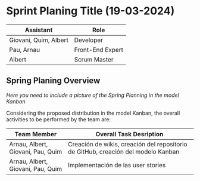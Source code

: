 # Sprint Planing Title (19-03-2024)

| Assistant  | Role  |  
|---|---|
| Giovani, Quim, Albert  | Developer  |   
| Pau, Arnau |  Front-End Expert |  
| Albert |  Scrum Master |  


## Spring Planing Overview

*Here you need to include a picture of the Spring Planning in the model Kanban*


Considering the proposed distribution in the model Kanban, the overall activities to be performed by the team are: 

| Team Member  | Overall Task Desription  |  
|---|---|
| Arnau, Albert, Giovani, Pau, Quim  | Creación de wikis, creación del repositorio de GitHub, creación del modelo Kanban  |   
| Arnau, Albert, Giovani, Pau, Quim |  Implementación de las user stories |  

